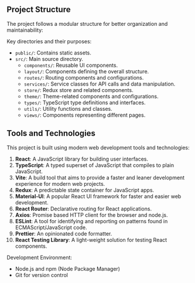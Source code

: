 
## Project Structure

The project follows a modular structure for better organization and maintainability:

Key directories and their purposes:

- `public/`: Contains static assets.
- `src/`: Main source directory.
  - `components/`: Reusable UI components.
  - `layout/`: Components defining the overall structure.
  - `routes/`: Routing components and configurations.
  - `services/`: Service classes for API calls and data manipulation.
  - `store/`: Redux store and related components.
  - `theme/`: Theme-related components and configurations.
  - `types/`: TypeScript type definitions and interfaces.
  - `utils/`: Utility functions and classes.
  - `views/`: Components representing different pages.

## Tools and Technologies

This project is built using modern web development tools and technologies:

1. **React**: A JavaScript library for building user interfaces.
2. **TypeScript**: A typed superset of JavaScript that compiles to plain JavaScript.
3. **Vite**: A build tool that aims to provide a faster and leaner development experience for modern web projects.
4. **Redux**: A predictable state container for JavaScript apps.
5. **Material-UI**: A popular React UI framework for faster and easier web development.
6. **React Router**: Declarative routing for React applications.
7. **Axios**: Promise based HTTP client for the browser and node.js.
8. **ESLint**: A tool for identifying and reporting on patterns found in ECMAScript/JavaScript code.
9. **Prettier**: An opinionated code formatter.
10. **React Testing Library**: A light-weight solution for testing React components.

Development Environment:
- Node.js and npm (Node Package Manager)
- Git for version control
